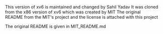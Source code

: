 This version of xv6 is maintained and changed by Sahil Yadav
It was cloned from the x86 version of xv6 which was created by MIT
The original README from the MIT's project and the license is attached with this project

The original README is given in MIT_README.md
